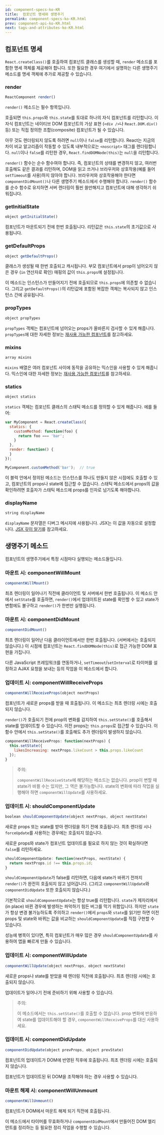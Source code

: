 ```yaml
---
id: component-specs-ko-KR
title:  컴포넌트 명세와 생명주기
permalink: component-specs-ko-KR.html
prev: component-api-ko-KR.html
next: tags-and-attributes-ko-KR.html
---
```


## 컴포넌트 명세

`React.createClass()`를 호출하여 컴포넌트 클래스를 생성할 때, `render` 메소드를 포함한 명세 객체를 제공해야 합니다. 또한 필요한 경우 여기에서 설명하는 다른 생명주기 메소드를 명세 객체에 추가로 제공할 수 있습니다.


### render

```javascript
ReactComponent render()
```

`render()` 메소드는 필수 항목입니다.

호출되면 `this.props`와 `this.state`를 토대로 하나의 자식 컴포넌트를 리턴합니다. 이 자식 컴포넌트는 네이티브 DOM 컴포넌트의 가상 표현 (`<div />`나 `React.DOM.div()` 등) 또는 직접 정의한 조합(composite) 컴포넌트가 될 수 있습니다.

아무 것도 렌더링되지 않도록 하려면 `null`이나 `false`를 리턴합니다. React는 지금의 차이 비교 알고리즘이 작동할 수 있도록 내부적으로는 `<noscript>` 태그를 렌더링합니다. `null`이나 `false`를 리턴한 경우, `React.findDOMNode(this)`는 `null`을 리턴합니다.

`render()` 함수는 순수 함수여야 합니다. 즉, 컴포넌트의 상태를 변경하지 않고, 여러번 호출해도 같은 결과를 리턴하며, DOM을 읽고 쓰거나 브라우저와 상호작용(예를 들어 `setTimeout`를 사용)하지 않아야 합니다. 브라우저와 상호작용해야 한다면 `componentDidMount()`나 다른 생명주기 메소드에서 수행해야 합니다. `render()` 함수를 순수 함수로 유지하면 서버 렌더링이 훨씬 쓸만해지고 컴포넌트에 대해 생각하기 쉬워집니다.


### getInitialState

```javascript
object getInitialState()
```

컴포넌트가 마운트되기 전에 한번 호출됩니다. 리턴값은 `this.state`의 초기값으로 사용됩니다.


### getDefaultProps

```javascript
object getDefaultProps()
```

클래스가 생성될 때 한번 호출되고 캐시됩니다. 부모 컴포넌트에서 prop이 넘어오지 않은 경우 (`in` 연산자로 확인) 매핑의 값이 `this.props`에 설정됩니다.

이 메소드는 인스턴스가 만들어지기 전에 호출되므로 `this.props`에 의존할 수 없습니다. 그리고 `getDefaultProps()`의 리턴값에 포함된 복잡한 객체는 복사되지 않고 인스턴스 간에 공유됩니다.


### propTypes

```javascript
object propTypes
```

`propTypes` 객체는 컴포넌트에 넘어오는 props가 올바른지 검사할 수 있게 해줍니다. `propTypes`에 대한 자세한 정보는 [재사용 가능한 컴포넌트](/react/docs/reusable-components-ko-KR.html)를 참고하세요.


### mixins

```javascript
array mixins
```

`mixins` 배열은 여러 컴포넌트 사이에 동작을 공유하는 믹스인을 사용할 수 있게 해줍니다. 믹스인에 대한 자세한 정보는 [재사용 가능한 컴포넌트](/react/docs/reusable-components-ko-KR.html)를 참고하세요.


### statics

```javascript
object statics
```

`statics` 객체는 컴포넌트 클래스의 스태틱 메소드를 정의할 수 있게 해줍니다. 에를 들어:

```javascript
var MyComponent = React.createClass({
  statics: {
    customMethod: function(foo) {
      return foo === 'bar';
    }
  },
  render: function() {
  }
});

MyComponent.customMethod('bar');  // true
```

이 블럭 안에서 정의된 메소드는 인스턴스를 하나도 만들지 않은 시점에도 호출할 수 있고, 컴포넌트의 props나 state에 접근할 수 없습니다. 스태틱 메소드에서 props의 값을 확인하려면 호출자가 스태틱 메소드에 props를 인자로 넘기도록 해야합니다.


### displayName

```javascript
string displayName
```

`displayName` 문자열은 디버그 메시지에 사용됩니다. JSX는 이 값을 자동으로 설정합니다. [JSX 깊이 알기](/react/docs/jsx-in-depth-ko-KR.html#the-transform)를 참고하세요.


<a name="lifecycle-methods"></a>
## 생명주기 메소드

컴포넌트의 생명주기에서 특정 시점마다 실행되는 메소드들입니다.


### 마운트 시: componentWillMount

```javascript
componentWillMount()
```

최초 렌더링이 일어나기 직전에 클라이언트 및 서버에서 한번 호출됩니다. 이 메소드 안에서 `setState`를 호출하면, `render()`에서 업데이트된 state를 확인할 수 있고 state가 변함에도 불구하고 `render()`가 한번만 실행됩니다.


### 마운트 시: componentDidMount

```javascript
componentDidMount()
```

최초 렌더링이 일어난 다음 클라이언트에서만 한번 호출됩니다. (서버에서는 호출되지 않습니다.) 이 시점에 컴포넌트는 `React.findDOMNode(this)`로 접근 가능한 DOM 표현을 가집니다.

다른 JavaScript 프레임워크를 연동하거나, `setTimeout`/`setInterval`로 타이머를 설정하고 AJAX 요청을 보내는 등의 작업을 이 메소드에서 합니다.


### 업데이트 시: componentWillReceiveProps

```javascript
componentWillReceiveProps(object nextProps)
```

컴포넌트가 새로운 props를 받을 때 호출됩니다. 이 메소드는 최초 렌더링 시에는 호출되지 않습니다.

`render()`가 호출되기 전에 prop의 변화를 감지하여 `this.setState()`를 호출해서 state를 업데이트할 수 있습니다. 이전 props는 `this.props`로 접근할 수 있습니다. 이 함수 안에서 `this.setState()`를 호출해도 추가 렌더링이 발생하지 않습니다.

```javascript
componentWillReceiveProps: function(nextProps) {
  this.setState({
    likesIncreasing: nextProps.likeCount > this.props.likeCount
  });
}
```

> 주의:
>
> `componentWillReceiveState`에 해당하는 메소드는 없습니다. prop이 변할 때 state가 바뀔 수는 있지만, 그 역은 불가능합니다. state의 변화에 따라 작업을 실행해야 하면 `componentWillUpdate`를 사용하세요.


<a name="updating-shouldcomponentupdate"></a>
### 업데이트 시: shouldComponentUpdate

```javascript
boolean shouldComponentUpdate(object nextProps, object nextState)
```

새로운 props 또는 state를 받아 렌더링을 하기 전에 호출됩니다. 최초 렌더링 시나 `forceUpdate`를 사용하는 경우에는 호출되지 않습니다.

새로운 props와 state가 컴포넌트 업데이트를 필요로 하지 않는 것이 확실하다면
`false`를 리턴하세요.

```javascript
shouldComponentUpdate: function(nextProps, nextState) {
  return nextProps.id !== this.props.id;
}
```

`shouldComponentUpdate`가 false를 리턴하면, 다음에 state가 바뀌기 전까지 `render()`가 완전히 호출되지 않고 넘어갑니다. (그리고 `componentWillUpdate`와 `componentDidUpdate` 또한 호출되지 않습니다.)

기본적으로 `shouldComponentUpdate`는 항상 true를 리턴합니다. `state`가 제자리에서(in place) 바뀐 경우에 발생하는 파악하기 힘든 버그를 막기 위함입니다. 하지만 `state`가 항상 변경 불가능하도록 주의하고 `render()`에서 `props`와 `state`를 읽기만 하면 이전 props 및 state와 바뀌는 값을 비교하는 `shouldComponentUpdate`를 직접 구현할 수 있습니다.

성능에 병목이 있다면, 특히 컴포넌트가 매우 많은 경우 `shouldComponentUpdate`를 사용하여 앱을 빠르게 만들 수 있습니다.


### 업데이트 시: componentWillUpdate

```javascript
componentWillUpdate(object nextProps, object nextState)
```

새로운 props나 state를 받았을 때 렌더링 직전에 호출됩니다. 최초 렌더링 시에는 호출되지 않습니다.

업데이트가 일어나기 전에 준비하기 위해 사용할 수 있습니다.

> 주의:
>
> 이 메소드에서는 `this.setState()`를 호출할 수 없습니다. prop 변화에 반응하여 state를 업데이트해야 할 경우, `componentWillReceiveProps`를 대신 사용하세요.


### 업데이트 시: componentDidUpdate

```javascript
componentDidUpdate(object prevProps, object prevState)
```

컴포넌트의 업데이트가 DOM에 반영된 직후에 호출됩니다. 최초 렌더링 시에는 호출되지 않습니다.

컴포넌트가 업데이트된 뒤 DOM을 조작해야 하는 경우 사용할 수 있습니다.


### 마운트 해제 시: componentWillUnmount

```javascript
componentWillUnmount()
```

컴포넌트가 DOM에서 마운트 해제 되기 직전에 호출됩니다.

이 메소드에서 타이머를 무효화하거나 `componentDidMount`에서 만들어진 DOM 엘리먼트를 정리하는 등 필요한 정리 작업을 수행할 수 있습니다.
